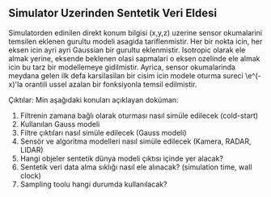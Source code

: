## Simulator Uzerinden Sentetik Veri Eldesi

Simulatorden edinilen direkt konum bilgisi (x,y,z) uzerine sensor okumalarini temsilen eklenen gurultu modeli asagida tariflenmistir.
Her bir nokta icin, her eksen icin ayri ayri Gaussian bir gurultu eklenmistir. 
Isotropic olarak ele almak yerine, eksende beklenen olasi sapmalari o eksen ozelinde ele almak icin bu tarz bir modellemeye gidilmistir.
Ayrica, sensor okumalarinda meydana gelen ilk defa karsilasilan bir cisim icin modele oturma sureci \e^(-x)\'la orantili ussel azalan bir fonksiyonla 
temsil edilmistir.

Çıktılar:
Min aşağıdaki konuları açıklayan doküman:
1. Filtrenin zamana bağlı olarak oturması nasıl simüle edilecek (cold-start)
2. Kullanılan Gauss modeli
3. Filtre çıktıları nasıl simüle edilecek (Gauss modeli)
4. Sensör ve algoritma modelleri nasıl simüle edilecek (Kamera, RADAR, LIDAR)
5. Hangi objeler sentetik dünya modeli çıktısı içinde yer alacak? 
6. Sentetik veri data alma sıklığı nasıl ele alınacak? (simulation time, wall clock)
7. Sampling toolu hangi durumda kullanılacak?
